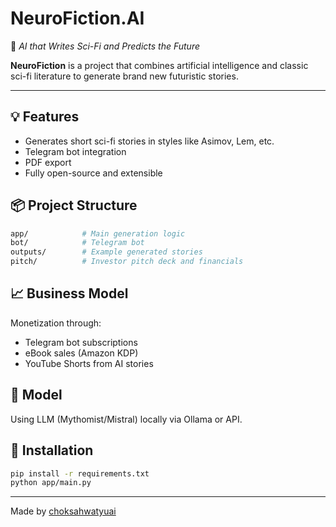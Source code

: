 # NeuroFiction.AI

🚀 *AI that Writes Sci-Fi and Predicts the Future*

**NeuroFiction** is a project that combines artificial intelligence and classic sci-fi literature to generate brand new futuristic stories.

---

## 💡 Features
- Generates short sci-fi stories in styles like Asimov, Lem, etc.
- Telegram bot integration
- PDF export
- Fully open-source and extensible

## 📦 Project Structure
```bash
app/            # Main generation logic
bot/            # Telegram bot
outputs/        # Example generated stories
pitch/          # Investor pitch deck and financials
```

## 📈 Business Model
Monetization through:
- Telegram bot subscriptions
- eBook sales (Amazon KDP)
- YouTube Shorts from AI stories

## 🧠 Model
Using LLM (Mythomist/Mistral) locally via Ollama or API.

## 🔧 Installation
```bash
pip install -r requirements.txt
python app/main.py
```

---

Made by [choksahwatyuai](https://github.com/choksahwatyuai)